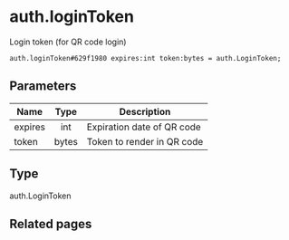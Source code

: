 # auth.loginToken
Login token (for QR code login)

```
auth.loginToken#629f1980 expires:int token:bytes = auth.LoginToken;
```

## Parameters
| Name | Type | Description |
| ---- | :----: | ----------- |
| expires | int | Expiration date of QR code |
| token | bytes | Token to render in QR code |


## Type
auth.LoginToken

## Related pages
